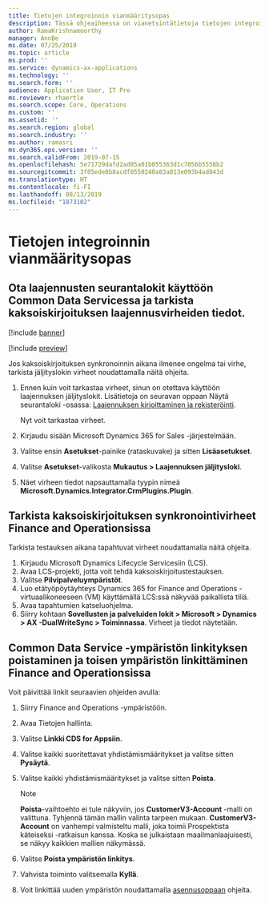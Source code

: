 ```yaml
---
title: Tietojen integroinnin vianmääritysopas
description: Tässä ohjeaiheessa on vianetsintätietoja tietojen integroinnista Microsoft Dynamics 365 for Finance and Operationsin ja Common Data Servicen välillä.
author: RamaKrishnamoorthy
manager: AnnBe
ms.date: 07/25/2019
ms.topic: article
ms.prod: ''
ms.service: dynamics-ax-applications
ms.technology: ''
ms.search.form: ''
audience: Application User, IT Pro
ms.reviewer: rhaertle
ms.search.scope: Core, Operations
ms.custom: ''
ms.assetid: ''
ms.search.region: global
ms.search.industry: ''
ms.author: ramasri
ms.dyn365.ops.version: ''
ms.search.validFrom: 2019-07-15
ms.openlocfilehash: 5e71729dafd2ad85a01b055363d1c7056b5558b2
ms.sourcegitcommit: 3f05ede8b8acdf0550240a83a013e093b4ad043d
ms.translationtype: HT
ms.contentlocale: fi-FI
ms.lasthandoff: 08/13/2019
ms.locfileid: "1873102"
---
```

# <a name="troubleshooting-guide-for-data-integration"></a>Tietojen integroinnin vianmääritysopas

## <a name="enable-plug-in-trace-logs-in-common-data-service-and-inspect-the-dual-write-plug-in-error-details"></a>Ota laajennusten seurantalokit käyttöön Common Data Servicessa ja tarkista kaksoiskirjoituksen laajennusvirheiden tiedot.

[!include [banner](../includes/banner.md)]

[!include [preview](../includes/preview-banner.md)]

Jos kaksoiskirjoituksen synkronoinnin aikana ilmenee ongelma tai virhe, tarkista jäljityslokin virheet noudattamalla näitä ohjeita.

1. Ennen kuin voit tarkastaa virheet, sinun on otettava käyttöön laajennuksen jäljityslokit. Lisätietoja on seuravan oppaan Näytä seurantaloki -osassa: [Laajennuksen kirjoittaminen ja rekisteröinti](https://docs.microsoft.com/powerapps/developer/common-data-service/tutorial-write-plug-in#view-trace-logs).

    Nyt voit tarkastaa virheet.

2. Kirjaudu sisään Microsoft Dynamics 365 for Sales -järjestelmään.
3. Valitse ensin **Asetukset**-painike (rataskuvake) ja sitten **Lisäasetukset**.
4. Valitse **Asetukset**-valikosta **Mukautus \> Laajennuksen jäljitysloki**.
5. Näet virheen tiedot napsauttamalla tyypin nimeä **Microsoft.Dynamics.Integrator.CrmPlugins.Plugin**.

## <a name="inspect-dual-write-synchronization-errors-in-finance-and-operations"></a>Tarkista kaksoiskirjoituksen synkronointivirheet Finance and Operationsissa

Tarkista testauksen aikana tapahtuvat virheet noudattamalla näitä ohjeita.

1. Kirjaudu Microsoft Dynamics Lifecycle Servicesiin (LCS).
2. Avaa LCS-projekti, jotta voit tehdä kaksoiskirjoitustestauksen.
3. Valitse **Pilvipalveluympäristöt**.
4. Luo etätyöpöytäyhteys Dynamics 365 for Finance and Operations -virtuaalikoneeseen (VM) käyttämällä LCS:ssä näkyvää paikallista tiliä.
5. Avaa tapahtumien katseluohjelma. 
6. Siirry kohtaan **Sovellusten ja palveluiden lokit \> Microsoft \> Dynamics \> AX -DualWriteSync \> Toiminnassa**. Virheet ja tiedot näytetään.

## <a name="unlink-one-common-data-service-environment-from-finance-and-operations-and-link-another-environment"></a>Common Data Service -ympäristön linkityksen poistaminen ja toisen ympäristön linkittäminen Finance and Operationsissa

Voit päivittää linkit seuraavien ohjeiden avulla:

1. Siirry Finance and Operations -ympäristöön.
2. Avaa Tietojen hallinta.
3. Valitse **Linkki CDS for Appsiin**.
4. Valitse kaikki suoritettavat yhdistämismääritykset ja valitse sitten **Pysäytä**.
5. Valitse kaikki yhdistämismääritykset ja valitse sitten **Poista**.

    > [!NOTE]
    > **Poista**-vaihtoehto ei tule näkyviin, jos **CustomerV3-Account** -malli on valittuna. Tyhjennä tämän mallin valinta tarpeen mukaan. **CustomerV3-Account** on vanhempi valmisteltu malli, joka toimii Prospektista käteiseksi -ratkaisun kanssa. Koska se julkaistaan maailmanlaajuisesti, se näkyy kaikkien mallien näkymässä.

6. Valitse **Poista ympäristön linkitys**.
7. Vahvista toiminto valitsemalla **Kyllä**.
8. Voit linkittää uuden ympäristön noudattamalla [asennusoppaan](https://aka.ms/dualwrite-docs) ohjeita.
